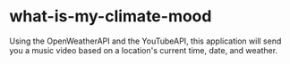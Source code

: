 # what-is-my-climate-mood
Using the OpenWeatherAPI and the YouTubeAPI, this application will send you a music video based on a location's current time, date, and weather.
